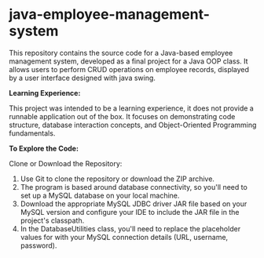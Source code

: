 # java-employee-management-system

This repository contains the source code for a Java-based employee management system, developed as a final project for a Java OOP class. It allows users to perform CRUD operations on employee records, displayed by a user interface designed with java swing.

**Learning Experience:**

This project was intended to be a learning experience, it does not provide a runnable application out of the box. It focuses on demonstrating code structure, database interaction concepts, and Object-Oriented Programming fundamentals.

**To Explore the Code:**

Clone or Download the Repository:

1. Use Git to clone the repository or download the ZIP archive.
2. The program is based around database connectivity, so you'll need to set up a MySQL database on your local machine.
3. Download the appropriate MySQL JDBC driver JAR file based on your MySQL version and configure your IDE to include the JAR file in the project's classpath.
4. In the DatabaseUtilities class, you'll need to replace the placeholder values for with your MySQL connection details (URL, username, password).
